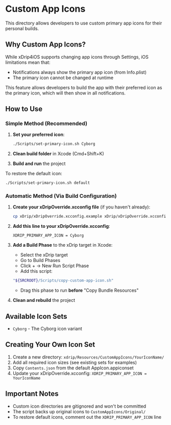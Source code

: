 # Custom App Icons

This directory allows developers to use custom primary app icons for their personal builds.

## Why Custom App Icons?

While xDrip4iOS supports changing app icons through Settings, iOS limitations mean that:
- Notifications always show the primary app icon (from Info.plist)
- The primary icon cannot be changed at runtime

This feature allows developers to build the app with their preferred icon as the primary icon, which will then show in all notifications.

## How to Use

### Simple Method (Recommended)

1. **Set your preferred icon**:
   ```bash
   ./Scripts/set-primary-icon.sh Cyborg
   ```

2. **Clean build folder** in Xcode (Cmd+Shift+K)

3. **Build and run** the project

To restore the default icon:
```bash
./Scripts/set-primary-icon.sh default
```

### Automatic Method (Via Build Configuration)

1. **Create your xDripOverride.xcconfig file** (if you haven't already):
   ```bash
   cp xDrip/xDripOverride.xcconfig.example xDrip/xDripOverride.xcconfig
   ```

2. **Add this line to your xDripOverride.xcconfig**:
   ```
   XDRIP_PRIMARY_APP_ICON = Cyborg
   ```

3. **Add a Build Phase** to the xDrip target in Xcode:
   - Select the xDrip target
   - Go to Build Phases
   - Click + → New Run Script Phase
   - Add this script:
   ```bash
   "${SRCROOT}/Scripts/copy-custom-app-icon.sh"
   ```
   - Drag this phase to run **before** "Copy Bundle Resources"

4. **Clean and rebuild** the project

## Available Icon Sets

- `Cyborg` - The Cyborg icon variant

## Creating Your Own Icon Set

1. Create a new directory: `xdrip/Resources/CustomAppIcons/YourIconName/`
2. Add all required icon sizes (see existing sets for examples)
3. Copy `Contents.json` from the default AppIcon.appiconset
4. Update your xDripOverride.xcconfig: `XDRIP_PRIMARY_APP_ICON = YourIconName`

## Important Notes

- Custom icon directories are gitignored and won't be committed
- The script backs up original icons to `CustomAppIcons/Original/`
- To restore default icons, comment out the `XDRIP_PRIMARY_APP_ICON` line